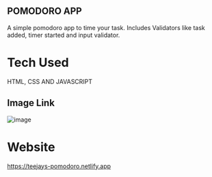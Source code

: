 ## POMODORO APP
 A simple pomodoro app to time your task. Includes Validators like task added, timer started and input validator.

 # Tech Used
HTML, CSS AND JAVASCRIPT

## Image Link
![image](https://github.com/sametj/Pomodoro/assets/102891262/bc7e5b00-c548-45af-b105-5c877fbe6ff8)

# Website
https://teejays-pomodoro.netlify.app
